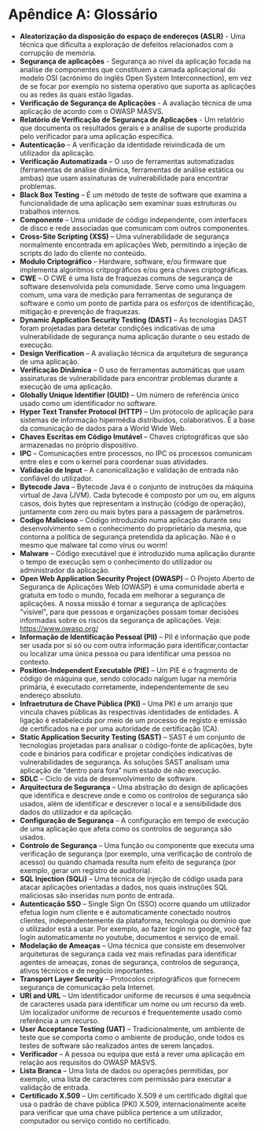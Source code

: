 # Apêndice A: Glossário

- **Aleatorização da disposição do espaço de endereços (ASLR)** - Uma técnica que dificulta a exploração de defeitos relacionados com a corrupção de memória.
- **Segurança de aplicações** - Segurança ao nível da aplicação focada na analise de componentes que constituem a camada aplicaçional do modelo OSI (acrónimo do inglês Open System Interconnection), em vez de se focar por exemplo no sistema operativo que suporta as aplicações ou as redes às quais estão ligadas.
- **Verificação de Segurança de Aplicações** - A avaliação técnica de uma aplicação de acordo com o OWASP MASVS.
- **Relatório de Verificação de Segurança de Aplicações** - Um relatório que documenta os resultados gerais e a análise de suporte produzida pelo verificador para uma aplicação específica.
- **Autenticação** – A verificação da identidade reivindicada de um utilizador da aplicação.
- **Verificação Automatizada** – O uso de ferramentas automatizadas (ferramentas de análise dinâmica, ferramentas de análise estática ou ambas) que usam assinaturas de vulnerabilidade para encontrar problemas.
- **Black Box Testing** – É um método de teste de software que examina a funcionalidade de uma aplicação sem examinar suas estruturas ou trabalhos internos.
- **Componente** – Uma unidade de código independente, com interfaces de disco e rede associadas que comunicam com outros componentes.
- **Cross-Site Scripting (XSS)** – Uma vulnerabilidade de segurança normalmente encontrada em aplicações Web, permitindo a injeção de scripts do lado do cliente no conteúdo.
- **Modulo Criptográfico** – Hardware, software, e/ou firmware que implementa algoritmos critpográficos e/ou gera chaves criptográficas.
- **CWE** – O CWE é uma lista de fraquezas comuns de segurança de software desenvolvida pela comunidade. Serve como uma linguagem comum, uma vara de medição para ferramentas de segurança de software e como um ponto de partida para os esforços de identificação, mitigação e prevenção de fraquezas.
- **Dynamic Application Security Testing (DAST)** – As tecnologias DAST foram projetadas para detetar condições indicativas de uma vulnerabilidade de segurança numa aplicação durante o seu estado de execução.
- **Design Verification** – A avaliação técnica da arquitetura de segurança de uma aplicação.
- **Verificação Dinâmica** – O uso de ferramentas automáticas que usam assinaturas de vulnerabilidade para encontrar problemas durante a execução de uma aplicação.
- **Globally Unique Identifier (GUID)** – Um número de referência único usado como um identificador no software.
- **Hyper Text Transfer Protocol (HTTP)** – Um protocolo de aplicação para sistemas de informação hipermédia distribuídos, colaborativos. É a base da comunicação de dados para a World Wide Web.
- **Chaves Escritas em Código Imutável** – Chaves criptográficas que são armazenadas no próprio dispositivo.
- **IPC** – Comunicações entre processos, no IPC os processos comunicam entre eles e com o kernel para coordenar suas atividades.
- **Validação de Input** – A canonicalização e validação de entrada não confiável do utilizador.
- **Bytecode Java** – Bytecode Java é o conjunto de instruções da máquina virtual de Java (JVM). Cada bytecode é composto por um ou, em alguns casos, dois bytes que representam a instrução (código de operação), juntamente com zero ou mais bytes para a passagem de parâmetros.
- **Codigo Malicioso** – Código introduzido numa aplicação durante seu desenvolvimento sem o conhecimento do proprietário da mesma, que contorna a política de segurança pretendida da aplicação. Não é o mesmo que malware tal como vírus ou worm!
- **Malware** – Código executável que é introduzido numa aplicação durante o tempo de execução sem o conhecimento do utilizador ou administrador da aplicação.
- **Open Web Application Security Project (OWASP)** – O Projeto Aberto de Segurança de Aplicações Web (OWASP) é uma comunidade aberta e gratuita em todo o mundo, focada em melhorar a segurança de aplicações. A nossa missão é tornar a segurança de aplicações "visível", para que pessoas e organizações possam tomar decisões informadas sobre os riscos da segurança de aplicações. Veja: <https://www.owasp.org/>
- **Informação de Identificação Pessoal (PII)** – PII é informação que pode ser usada por si só ou com outra informação para identificar,contactar ou localizar uma única pessoa ou para identificar uma pessoa no contexto.
- **Position-Independent Executable (PIE)** – Um PIE é o fragmento de código de máquina que, sendo colocado nalgum lugar na memória primária, é executado corretamente, independentemente de seu endereço absoluto.
- **Infraetrutura de Chave Pública (PKI)** – Uma PKI é um arranjo que vincula chaves públicas às respectivas identidades de entidades. A ligação é estabelecida por meio de um processo de registo e emissão de certificados na e por uma autoridade de certificação (CA).
- **Static Application Security Testing (SAST)** – SAST é um conjunto de tecnologias projetadas para analisar o código-fonte de aplicações, byte code e binários para codificar e projetar condições indicativas de vulnerabilidades de segurança. As soluções SAST analisam uma aplicação de “dentro para fora” num estado de não execução.
- **SDLC** – Ciclo de vida de desenvolvimento de software.
- **Arquitectura de Segurança** – Uma abstração do design de aplicações que identifica e descreve onde e como os controlos de segurança são usados, além de identificar e descrever o local e a sensibilidade dos dados do utilizador e da aplicação.
- **Configuração de Segurança** – A configuração em tempo de execução de uma aplicação que afeta como os controlos de segurança são usados.
- **Controlo de Segurança** – Uma função ou componente que executa uma verificação de segurança (por exemplo, uma verificação de controlo de acesso) ou quando chamada resulta num efeito de segurança (por exemplo, gerar um registro de auditoria).
- **SQL Injection (SQLi)** – Uma técnica de injeção de código usada para atacar aplicações orientadas a dados, nos quais instruções SQL maliciosas são inseridas num ponto de entrada.
- **Autenticação SSO** – Single Sign On (SSO) ocorre quando um utilizador efetua login num cliente e é automaticamente conectado noutros clientes, independentemente da plataforma, tecnologia ou domínio que o utilizador está a usar. Por exemplo, ao fazer login no google, você faz login automaticamente no youtube, documentos e serviço de email.
- **Modelação de Ameaças** – Uma técnica que consiste em desenvolver arquiteturas de segurança cada vez mais refinadas para identificar agentes de ameaças, zonas de segurança, controlos de segurança, ativos técnicos e de negócio importantes.
- **Transport Layer Security** – Protocolos criptográficos que fornecem segurança de comunicação pela Internet.
- **URI and URL** – Um identificador uniforme de recursos é uma sequência de caracteres usada para identificar um nome ou um recurso da web. Um localizador uniforme de recursos é frequentemente usado como referência a um recurso.
- **User Acceptance Testing (UAT)** – Tradicionalmente, um ambiente de teste que se comporta como o ambiente de produção, onde todos os testes de software são realizados antes de serem lançados.
- **Verificador** – A pessoa ou equipa que está a rever uma aplicação em relação aos requisitos do OWASP MASVS.
- **Lista Branca** – Uma lista de dados ou operações permitidas, por exemplo, uma lista de caracteres com permissão para executar a validação de entrada.
- **Certificado X.509** – Um certificado X.509 é um certificado digital que usa o padrão de chave pública (PKI) X.509, internacionalmente aceite para verificar que uma chave pública pertence a um utilizador, computador ou serviço contido no certificado.
